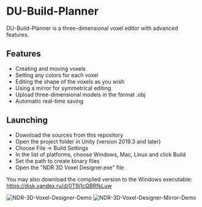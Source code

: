 # DU-Build-Planner

DU-Build-Planner is a three-dimensional voxel editor with advanced features.

Features
-------------

- Creating and moving voxels
- Setting any colors for each voxel
- Editing the shape of the voxels as you wish
- Using a mirror for symmetrical editing
- Upload three-dimensional models in the format .obj
- Automatic real-time saving

Launching
-------------
- Download the sources from this repository
- Open the project folder in Unity (version 2019.3 and later)
- Choose File -> Build Settings
- In the list of platforms, choose Windows, Mac, Linux and click Build
- Set the path to create binary files
- Open the "NDR 3D Voxel Designer.exe" file

You may also download the compiled version to the Windows executable: https://disk.yandex.ru/d/0T9j1cQBRfkLuw


![NDR-3D-Voxel-Designer-Demo](https://user-images.githubusercontent.com/50108069/186388680-e4fe8b0b-0163-4473-b805-9a5ea4184d9b.gif)
![NDR-3D-Voxel-Designer-Mirror-Demo](https://user-images.githubusercontent.com/50108069/186388695-153bc9de-bef9-4833-aad8-7c0ffd08a7dc.gif)
